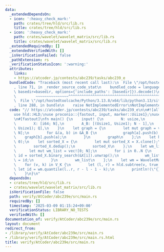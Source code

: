 ```yaml
---
data:
  _extendedDependsOn:
  - icon: ':heavy_check_mark:'
    path: crates/tree/hld/src/lib.rs
    title: crates/tree/hld/src/lib.rs
  - icon: ':heavy_check_mark:'
    path: crates/wavelet/wavelet_matrix/src/lib.rs
    title: crates/wavelet/wavelet_matrix/src/lib.rs
  _extendedRequiredBy: []
  _extendedVerifiedWith: []
  _isVerificationFailed: false
  _pathExtension: rs
  _verificationStatusIcon: ':warning:'
  attributes:
    links:
    - https://atcoder.jp/contests/abc239/tasks/abc239_e
  bundledCode: "Traceback (most recent call last):\n  File \"/opt/hostedtoolcache/Python/3.13.8/x64/lib/python3.13/site-packages/onlinejudge_verify/documentation/build.py\"\
    , line 71, in _render_source_code_stat\n    bundled_code = language.bundle(stat.path,\
    \ basedir=basedir, options={'include_paths': [basedir]}).decode()\n          \
    \         ~~~~~~~~~~~~~~~^^^^^^^^^^^^^^^^^^^^^^^^^^^^^^^^^^^^^^^^^^^^^^^^^^^^^^^^^^^^^^^^^^\n\
    \  File \"/opt/hostedtoolcache/Python/3.13.8/x64/lib/python3.13/site-packages/onlinejudge_verify/languages/rust.py\"\
    , line 288, in bundle\n    raise NotImplementedError\nNotImplementedError\n"
  code: "// https://atcoder.jp/contests/abc239/tasks/abc239_e\n\n#![allow(non_snake_case)]\n\
    use hld::HLD;\nuse proconio::{fastout, input, marker::Usize1};\nuse wavelet_matrix::WaveletMatrix;\n\
    \n#[fastout]\nfn main() {\n    input! {\n        N: usize,\n        Q: usize,\n\
    \        X: [i64; N],\n        A_B: [(Usize1, Usize1); N - 1],\n        V_K: [(Usize1,\
    \ Usize1); Q],\n    }\n    let graph = {\n        let mut graph = vec![vec![];\
    \ N];\n        for &(a, b) in &A_B {\n            graph[a].push(b);\n        \
    \    graph[b].push(a);\n        }\n        graph\n    };\n    let hld = HLD::new(graph,\
    \ 0);\n    let sorted_X = {\n        let mut sorted_X = X.clone();\n        sorted_X.sort();\n\
    \        sorted_X.dedup();\n        sorted_X\n    };\n    let wm_list = {\n  \
    \      let mut wm_list = vec![0; N];\n        for i in 0..N {\n            let\
    \ id = sorted_X.binary_search(&X[i]).unwrap();\n            wm_list[hld.hld_in[i]]\
    \ = id;\n        }\n        wm_list\n    };\n    let wm = WaveletMatrix::new(&wm_list);\n\
    \    for (v, k) in V_K {\n        let (l, r) = hld.subtree(v, true);\n       \
    \ let id = wm.quantile(l..r, r - l - 1 - k);\n        println!(\"{}\", sorted_X[id]);\n\
    \    }\n}\n"
  dependsOn:
  - crates/tree/hld/src/lib.rs
  - crates/wavelet/wavelet_matrix/src/lib.rs
  isVerificationFile: false
  path: verify/AtCoder/abc239e/src/main.rs
  requiredBy: []
  timestamp: '2025-03-09 01:15:24+09:00'
  verificationStatus: LIBRARY_NO_TESTS
  verifiedWith: []
documentation_of: verify/AtCoder/abc239e/src/main.rs
layout: document
redirect_from:
- /library/verify/AtCoder/abc239e/src/main.rs
- /library/verify/AtCoder/abc239e/src/main.rs.html
title: verify/AtCoder/abc239e/src/main.rs
---
```

